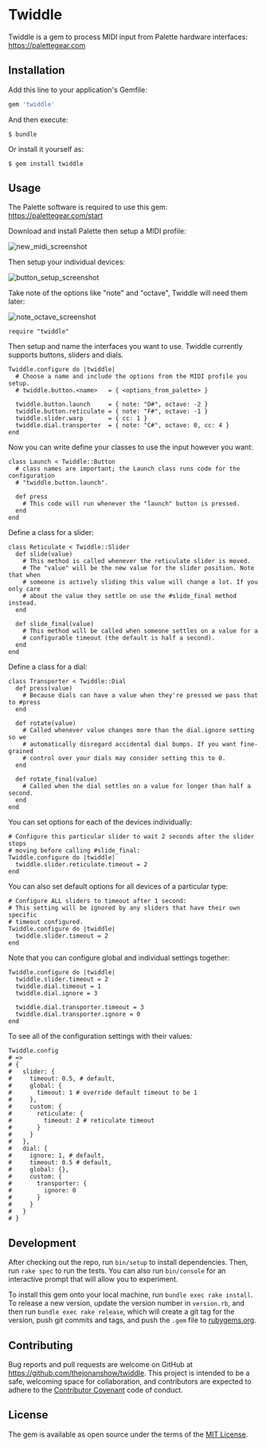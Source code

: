 # Twiddle

Twiddle is a gem to process MIDI input from Palette hardware interfaces: https://palettegear.com

## Installation

Add this line to your application's Gemfile:

```ruby
gem 'twiddle'
```

And then execute:

    $ bundle

Or install it yourself as:

    $ gem install twiddle

## Usage

The Palette software is required to use this gem: https://palettegear.com/start

Download and install Palette then setup a MIDI profile:

![new_midi_screenshot](https://cloud.githubusercontent.com/assets/270746/21290147/0a92f156-c464-11e6-9c2d-c542236c95b3.png)

Then setup your individual devices:

![button_setup_screenshot](https://cloud.githubusercontent.com/assets/270746/21290209/757f5426-c466-11e6-9168-a63bc16bf8c2.png)

Take note of the options like "note" and "octave", Twiddle will need them later:

![note_octave_screenshot](https://cloud.githubusercontent.com/assets/270746/21290214/99cb0776-c466-11e6-98d9-f0a12c9768ee.jpg)

```
require "twiddle"
```

Then setup and name the interfaces you want to use. Twiddle currently supports
buttons, sliders and dials.

```
Twiddle.configure do |twiddle|
  # Choose a name and include the options from the MIDI profile you setup.
  # twiddle.button.<name>   = { <options_from_palette> }

  twiddle.button.launch     = { note: "D#", octave: -2 }
  twiddle.button.reticulate = { note: "F#", octave: -1 }
  twiddle.slider.warp       = { cc: 1 }
  twiddle.dial.transporter  = { note: "C#", octave: 0, cc: 4 }
end
```

Now you can write define your classes to use the input however you want:

```
class Launch < Twiddle::Button
  # class names are important; the Launch class runs code for the configuration
  # "twiddle.button.launch".

  def press
    # This code will run whenever the "launch" button is pressed.
  end
end
```

Define a class for a slider:

```
class Reticulate < Twiddle::Slider
  def slide(value)
    # This method is called whenever the reticulate slider is moved.
    # The "value" will be the new value for the slider position. Note that when
    # someone is actively sliding this value will change a lot. If you only care
    # about the value they settle on use the #slide_final method instead.
  end

  def slide_final(value)
    # This method will be called when someone settles on a value for a
    # configurable timeout (the default is half a second).
  end
end
```

Define a class for a dial:

```
class Transporter < Twiddle::Dial
  def press(value)
    # Because dials can have a value when they're pressed we pass that to #press
  end

  def rotate(value)
    # Called whenever value changes more than the dial.ignore setting  so we
    # automatically disregard accidental dial bumps. If you want fine-grained
    # control over your dials may consider setting this to 0.
  end

  def rotate_final(value)
    # Called when the dial settles on a value for longer than half a second.
  end
end
```

You can set options for each of the devices individually:

```
# Configure this particular slider to wait 2 seconds after the slider stops
# moving before calling #slide_final:
Twiddle.configure do |twiddle|
  twiddle.slider.reticulate.timeout = 2
end
```

You can also set default options for all devices of a particular type:
```
# Configure ALL sliders to timeout after 1 second:
# This setting will be ignored by any sliders that have their own specific
# timeout configured.
Twiddle.configure do |twiddle|
  twiddle.slider.timeout = 2
end
```

Note that you can configure global and individual settings together:
```
Twiddle.configure do |twiddle|
  twiddle.slider.timeout = 2
  twiddle.dial.timeout = 1
  twiddle.dial.ignore = 3

  twiddle.dial.transporter.timeout = 3
  twiddle.dial.transporter.ignore = 0
end
```

To see all of the configuration settings with their values:
```
Twiddle.config
# =>
# {
#   slider: {
#     timeout: 0.5, # default,
#     global: {
#       timeout: 1 # override default timeout to be 1
#     },
#     custom: {
#       reticulate: {
#         timeout: 2 # reticulate timeout
#       }
#     }
#   },
#   dial: {
#     ignore: 1, # default,
#     timeout: 0.5 # default,
#     global: {},
#     custom: {
#       transporter: {
#         ignore: 0
#       }
#     }
#   }
# }
```

## Development

After checking out the repo, run `bin/setup` to install dependencies. Then, run `rake spec` to run the tests. You can also run `bin/console` for an interactive prompt that will allow you to experiment.

To install this gem onto your local machine, run `bundle exec rake install`. To release a new version, update the version number in `version.rb`, and then run `bundle exec rake release`, which will create a git tag for the version, push git commits and tags, and push the `.gem` file to [rubygems.org](https://rubygems.org).

## Contributing

Bug reports and pull requests are welcome on GitHub at https://github.com/thejonanshow/twiddle. This project is intended to be a safe, welcoming space for collaboration, and contributors are expected to adhere to the [Contributor Covenant](http://contributor-covenant.org) code of conduct.


## License

The gem is available as open source under the terms of the [MIT License](http://opensource.org/licenses/MIT).

